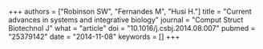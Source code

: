 +++
authors = ["Robinson SW", "Fernandes M", "Husi H."]
title = "Current advances in systems and integrative biology"
journal = "Comput Struct Biotechnol J"
what = "article"
doi = "10.1016/j.csbj.2014.08.007"
pubmed = "25379142"
date = "2014-11-08"
keywords = []
+++

